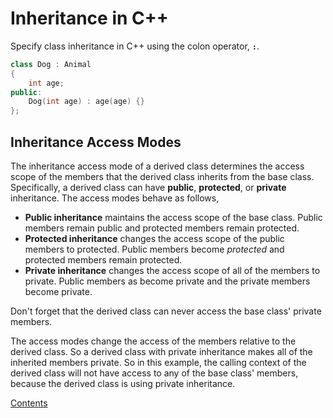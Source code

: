 # Inheritance in C++

Specify class inheritance in C++ using the colon operator, **`:`**.

```cpp
class Dog : Animal
{
    int age;
public:
    Dog(int age) : age(age) {}
};
```

## Inheritance Access Modes

The inheritance access mode of a derived class determines the access scope of the members that the derived class inherits from the base class. Specifically, a derived class can have **public**, **protected**, or **private** inheritance. The access modes behave as follows,

- **Public inheritance** maintains the access scope of the base class. Public members remain public and protected members remain protected.
- **Protected inheritance** changes the access scope of the public members to protected. Public members become *protected* and protected members remain protected.
- **Private inheritance** changes the access scope of all of the members to private. Public members as  become private and the private members become private.

Don't forget that the derived class can never access the base class' private members.

The access modes change the access of the members relative to the derived class. So a derived class with private inheritance makes all of the inherited members private. So in this example, the calling context of the derived class will not have access to any of the base class' members, because the derived class is using private inheritance.

[Contents](_main_cpp_notes.md)
